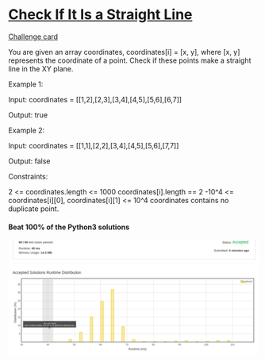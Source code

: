 # [Check If It Is a Straight Line](https://leetcode.com/problems/check-if-it-is-a-straight-line/)
[Challenge card](https://leetcode.com/explore/challenge/card/may-leetcoding-challenge/535/week-2-may-8th-may-14th/3323/)

You are given an array coordinates, coordinates[i] = [x, y], where [x, y] represents the coordinate of a point. Check if these points make a straight line in the XY plane.

Example 1: 

Input: coordinates = [[1,2],[2,3],[3,4],[4,5],[5,6],[6,7]] 

Output: true 

Example 2: 

Input: coordinates = [[1,1],[2,2],[3,4],[4,5],[5,6],[7,7]]

Output: false
 
Constraints:

2 <= coordinates.length <= 1000
coordinates[i].length == 2
-10^4 <= coordinates[i][0], coordinates[i][1] <= 10^4
coordinates contains no duplicate point.

#### Beat 100% of the Python3 solutions
![TopCoder](TopCoder.png)
